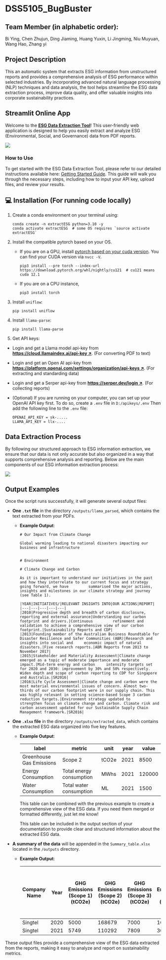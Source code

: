 # DSS5105_BugBuster

## Team Member (in alphabetic order):
Bi Ying, Chen Zhujun, Ding Jiaming, Huang Yuxin, Li Jingming, Niu Muyuan, Wang Hao, Zhang yi

## Project Description
This an automatic system that extracts ESG information from unstructured reports and provides a comprehensive analysis of ESG performance within selected industries. By incorporating advanced natural language processing (NLP) techniques and data analysis, the tool helps streamline the ESG data extraction process, improve data quality, and offer valuable insights into corporate sustainability practices.

## Streamlit Online App

Welcome to the **[ESG Data Extraction Tool](https://dss5105bugbuster-vungkn2vd4zbfouiwsr55u.streamlit.app/)**! This user-friendly web application is designed to help you easily extract and analyze ESG (Environmental, Social, and Governance) data from PDF reports.

![](https://github.com/heyyyjiaming/DSS5105_BugBuster/blob/main/image/app.png)


### How to Use
To get started with the ESG Data Extraction Tool, please refer to our detailed instructions available here: [Getting Started Guide](https://github.com/heyyyjiaming/DSS5105_BugBuster/wiki/6.-Getting-Started). This guide will walk you through the necessary steps, including how to input your API key, upload files, and review your results.

## :computer: Installation (For running code locally)

1. Create a conda environment on your terminal using:
    ```
    conda create -n extractESG python=3.10 -y
    conda activate extractESG  # some OS requires `source activate extractESG`
    ```

2. Install the compatible pytorch based on your OS.
    - If you are on a GPU, install [pytorch based on your cuda version](https://pytorch.org/get-started/locally/). You can find your CUDA version via `nvcc -V`.
        ```
        pip3 install --pre torch --index-url https://download.pytorch.org/whl/nightly/cu121  # cu121 means cuda 12.1
        ```
    - If you are on a CPU instance,
        ```
        pip3 install torch
        ```

3. Install `uniflow`:
    ```
    pip install uniflow
    ```
4. Install `llama-parse`:
    ```
    pip install llama-parse
    ```
5. Get API keys:
 - Login and get a Llama model api-key from [**https://cloud.llamaindex.ai/api-key ↗**](https://cloud.llamaindex.ai/api-key). (For converting PDF to text)
 - Login and get an Open AI api-key from [**https://platform.openai.com/settings/organization/api-keys ↗**](https://platform.openai.com/settings/organization/api-keys). (For extracting and standarding data)
 - Login and get a Serper api-key from [**https://serper.dev/login ↗**](https://serper.dev/login). (For collecting reports)
   
- (Optional) If you are running on your computer, you can set up your OpenAI API key first. To do so, create a `.env` file in `D:/apikeys/.env` Then add the following line to the `.env` file:
     ```
     OPENAI_API_KEY = sk-.....
     LLAMA_API_KEY = llx-....
     ```
## Data Extraction Process
By following our structured approach to ESG information extraction, we ensure that our data is not only accurate but also organized in a way that supports comprehensive analysis and reporting. Below are the main components of our ESG information extraction process:

![](https://github.com/heyyyjiaming/DSS5105_BugBuster/blob/main/image/5105.jpg)


## Output Examples

Once the script runs successfully, it will generate several output files:

- **One `.txt` file** in the directory `/outputs/llama_parsed`, which contains the text extracted from your PDFs.
  - **Example Output**: 
    ```
    # Our Impact from Climate Change

    Global warming leading to national disasters impacting our business and infrastructure


    # Environment

    # Climate Change and Carbon

    As it is important to understand our initiatives in the past and how they interrelate to our current focus and strategy going forward, we have         summarised the major actions, insights and milestones in our climate strategy and journey (see Table 1).

    |YEAR|INITIATIVES/|RELEVANT INSIGHTS INTO|OUR ACTIONS|REPORT|
    |---|---|---|---|---|
    |2010|Progressive depth and breadth of carbon disclosure, reporting and external assurance|Understanding our carbon footprint and drivers.|Continuous         refinement and validation to achieve a comprehensive view of our carbon footprint.|Sustainability Reports and CDP|
    |2013|Founding member of the Australian Business Roundtable for Disaster Resilience and Safer Communities (ABR)|Research and insights into social and     economic impact of natural disasters.|Five research reports.|ABR Reports from 2013 to November 2017|
    |2015|Stakeholder and Materiality Assessment|Climate change emerged as a topic of moderate importance and moderate impact.|Mid-term energy and carbon     intensity targets set for 2020 and 2030: improvement by 30% and 50% respectively. Widen depth and scope of carbon reporting to CDP for Singapore and Australia.|SR2016|
    |2016|Life Cycle Assessment|Climate change and carbon were the most material environmental issues of concern. Almost two-thirds of our carbon footprint were in our supply chain. This was highly relevant in setting science-based Scope 3 carbon reduction targets.|Environment strategy updated to     strengthen focus on climate change and carbon. Climate risk and carbon assessment updated for our Sustainable Supply Chain Management framework.|SR2016|

    ```

- **One `.xlsx` file** in the directory `/outputs/extracted_data`, which contains the extracted ESG data organized into five key features.
  - **Example Output**: 


    | label                     | metric                       | unit   | year | value |
    --------------------------|------------------------------|--------|------|-------|
    | Greenhouse Gas Emissions  | Scope 2                     | tCO2e  | 2021 | 8500  |
    | Energy Consumption        | Total energy consumption     | MWhs   | 2021 | 120000|
    | Water Consumption         | Total water consumption      | ML     | 2021 | 1500  |

    This table can be combined with the previous example to create a comprehensive view of the ESG data. If you need them merged or formatted 
differently, just let me know!

    This table can be included in the output section of your documentation to provide clear and structured information about the extracted ESG data.

- **A summary of the data** will be appended in the `Summary_table.xlsx` located in the `/outputs` directory.
  - **Example Output**: 

    | Company Name | Year | GHG Emissions (Scope 1) (tCO2e) | GHG Emissions (Scope 2) (tCO2e) | GHG Emissions (Scope 3) (tCO2e) | GHG Emissions (Total) (tCO2e) | Total Energy Consumption (MWhs) | Total Water Consumption (ML) | Total Waste Generated (t) | Current Employees by Gender (Female %) | New Hires and Turnover by Gender (Female %) | Total Turnover (%) | Total Number of Employees | Average Training Hours per Employee | Fatalities | High-consequence injuries | Recordable injuries | Recordable work-related ill health cases | Board Independence (%) | Women on the Board (%) | Women in Management Team (%) | Anti-Corruption Training for Employees (%) |
    |--------------|------|----------------------------------|----------------------------------|----------------------------------|--------------------------------|----------------------------------|------------------------------|--------------------------|-----------------------------------------|----------------------------------------------|--------------------|--------------------------|-----------------------------------|------------|--------------------------|-------------------|----------------------------------------------|----------------------|------------------------|-----------------------------|----------------------------------------------|
    | Singtel      | 2020 | 5000                             | 168679                           | 7000                             | 162566                         | 917090.7337                     | 8646.465                     | 8541                     | 45                                      | 4.6                                          | 39.6               | 24000                    | 45000000                          | 0          |                          | 14                |                                              | 28                   |                        |                             |                                              |
    | Singtel      | 2021 | 5749                             | 110292                           | 7809                         | 3613093                       | 808072.8687                     | 1500                        | 4921                     | 45                                      | 10.5                                         | 13.2               | 20078                    | 48.3                              | 0          | 17                       | 10                | 60                                           | 30                   | 40                     | 80                          |                                              |

These output files provide a comprehensive view of the ESG data extracted from the reports, making it easy to analyze and report on sustainability metrics.